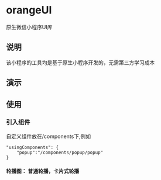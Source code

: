 # orangeUI
原生微信小程序UI库

## 说明
该小程序的工具均是基于原生小程序开发的，无需第三方学习成本

## 演示
<!-- ![](https://user-gold-cdn.xitu.io/2019/12/25/16f3c75dcaf8d26f?w=258&h=258&f=jpeg&s=44009) -->

## 使用

### 引入组件

自定义组件放在/components下,例如
```
"usingComponents": {
    "popup":"/components/popup/popup"
}
```
#### 轮播图：  普通轮播，卡片式轮播

<!-- ![](https://user-gold-cdn.xitu.io/2020/6/11/172a11b33b7c4fbf?w=379&h=670&f=gif&s=1906116) -->




